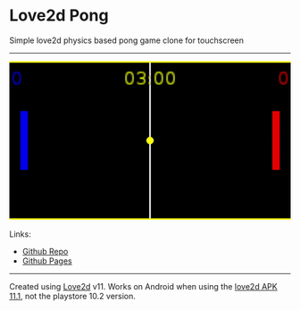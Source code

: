 # Love2d Pong

Simple love2d physics based pong game clone for touchscreen

----

![Pong](pong.gif?raw=true "Pong")

Links:

* [Github Repo](https://github.com/mikelduke/pong)
* [Github Pages](https://mikelduke.github.io/pong/)

----

Created using [Love2d](http://love2d.org) v11. Works on Android when using the [love2d APK 11.1](https://bitbucket.org/rude/love/downloads/), not the playstore 10.2 version.
